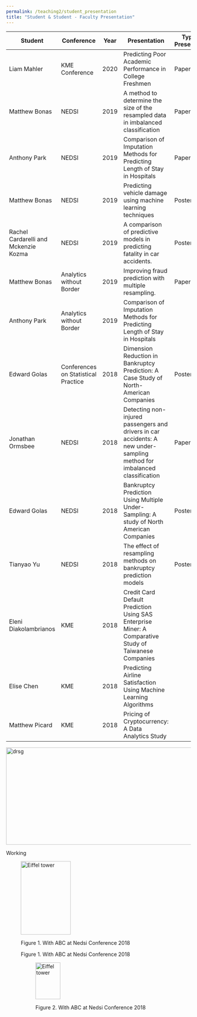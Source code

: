 ```yaml
---
permalink: /teaching2/student_presentation
title: "Student & Student - Faculty Presentation"
---
```


| Student                              | Conference                          | Year | Presentation                                                                                                             | Type of Presentation | Award |
|--------------------------------------|-------------------------------------|------|--------------------------------------------------------------------------------------------------------------------------|----------------------|-------|
| Liam Mahler                          | KME Conference                      | 2020 | Predicting Poor Academic Performance in College Freshmen                                                                 | Paper                | N/A   |
| Matthew Bonas                        | NEDSI                               | 2019 | A method to determine the size of the resampled data in imbalanced classification                                        | Paper                | N/A   |
| Anthony Park                         | NEDSI                               | 2019 | Comparison of Imputation Methods for Predicting Length of Stay in Hospitals                                              | Paper                | N/A   |
| Matthew Bonas                        | NEDSI                               | 2019 | Predicting vehicle damage using machine learning techniques                                                              | Poster               |       |
| Rachel Cardarelli and Mckenzie Kozma | NEDSI                               | 2019 | A comparison of predictive models in predicting fatality in car accidents.                                               | Poster               |       |
| Matthew Bonas                        | Analytics without Border            | 2019 | Improving fraud prediction with multiple resampling.                                                                     | Paper                |       |
| Anthony Park                         | Analytics without Border            | 2019 | Comparison of Imputation Methods for Predicting Length of Stay in Hospitals                                              |                      |       |
| Edward Golas                         | Conferences on Statistical Practice | 2018 | Dimension Reduction in Bankruptcy Prediction: A Case Study of North-American Companies                                   | Poster               |       |
| Jonathan Ormsbee                     | NEDSI                               | 2018 | Detecting non-injured passengers and drivers in car accidents: A new under-sampling method for imbalanced classification | Paper                |       |
| Edward Golas                         | NEDSI                               | 2018 | Bankruptcy Prediction Using Multiple Under-Sampling: A study of North American Companies                                 | Poster               |       |
| Tianyao Yu                           | NEDSI                               | 2018 | The effect of resampling methods on bankruptcy prediction models                                                         | Poster               |       |
| Eleni Diakolambrianos                | KME                                 | 2018 | Credit Card Default Prediction Using SAS Enterprise Miner: A Comparative Study of Taiwanese Companies                    |                      |       |
| Elise Chen                           | KME                                 | 2018 | Predicting Airline Satisfaction Using Machine Learning Algorithms                                                        |                      |       |
| Matthew Picard                       | KME                                 | 2018 | Pricing of Cryptocurrency: A Data Analytics Study                                                                        |                      |       |



<img class="alignnone  wp-image-577" alt="drsg" src="https://raw.githubusercontent.com/bryantstats/tenure/master/_pages/nedsi2018_3.png?token=AKMTDDKOJMW23ICABOW5LYLAE7V5A" width="810" height="265"/>

Working



<figure>
  <p><img src="https://raw.githubusercontent.com/bryantstats/tenure/master/_pages/nedsi2018_3.png?token=AKMTDDKOJMW23ICABOW5LYLAE7V5A"
    width="136" height="200"
    alt="Eiffel tower">
  <figcaption>Figure 1. With ABC at Nedsi Conference 2018</figcaption> 

Figure 1. With ABC at Nedsi Conference 2018


<figure>
  <p><img src="https://raw.githubusercontent.com/bryantstats/tenure/master/_pages/nedsi2018_3.png?token=AKMTDDKOJMW23ICABOW5LYLAE7V5A"
    width="68" height="100"
    alt="Eiffel tower">
  <figcaption>Figure 2. With ABC at Nedsi Conference 2018</figcaption> 
